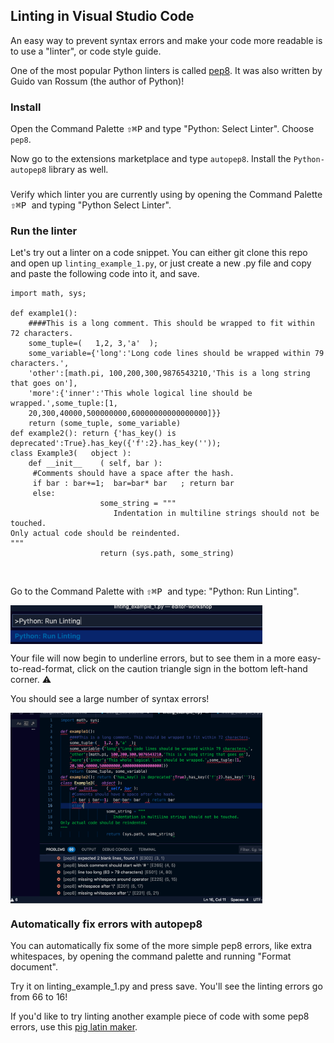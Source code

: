 ## Linting in Visual Studio Code

An easy way to prevent syntax errors and make your code more readable is to use a "linter", or code style guide. 

One of the most popular Python linters is called [pep8](https://www.python.org/dev/peps/pep-0008/#id10). It was also written by Guido van Rossum (the author of Python)!

### Install
Open the Command Palette <kbd>⇧⌘P</kbd> and type "Python: Select Linter". Choose `pep8`.

Now go to the extensions marketplace and type `autopep8`. Install the `Python-autopep8` library as well.

### 
Verify which linter you are currently using by opening the Command Palette <kbd> ⇧⌘P </kbd> and typing "Python Select Linter".

### Run the linter
Let's try out a linter on a code snippet. You can either git clone this repo and open up `linting_example_1.py`, or just create a new .py file and copy and paste the following code into it, and save. 

```
import math, sys;

def example1():
    ####This is a long comment. This should be wrapped to fit within 72 characters.
    some_tuple=(   1,2, 3,'a'  );
    some_variable={'long':'Long code lines should be wrapped within 79 characters.',
    'other':[math.pi, 100,200,300,9876543210,'This is a long string that goes on'],
    'more':{'inner':'This whole logical line should be wrapped.',some_tuple:[1,
    20,300,40000,500000000,60000000000000000]}}
    return (some_tuple, some_variable)
def example2(): return {'has_key() is deprecated':True}.has_key({'f':2}.has_key(''));
class Example3(   object ):
    def __init__    ( self, bar ):
     #Comments should have a space after the hash.
     if bar : bar+=1;  bar=bar* bar   ; return bar
     else:
                    some_string = """
                       Indentation in multiline strings should not be touched.
Only actual code should be reindented.
"""
                    return (sys.path, some_string)
```
<br />

Go to the Command Palette with <kbd> ⇧⌘P </kbd> and type: "Python: Run Linting".

<img src="images/vsc_linting_run_linting.png" align="center" width="80%" > 

Your file will now begin to underline errors, but to see them in a more easy-to-read-format, click on the caution triangle sign in the bottom left-hand corner. ⚠️

You should see a large number of syntax errors!

<img src="images/vsc_linting_errors.png" align="center" width="80%" > 

### Automatically fix errors with autopep8
You can automatically fix some of the more simple pep8 errors, like extra whitespaces, by opening the command palette and running "Format document".

Try it on linting_example_1.py and press save. You'll see the linting errors go from 66 to 16! 

If you'd like to try linting another example piece of code with some pep8 errors, use this [pig latin maker](5_3_linting_example_2.py). 
